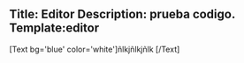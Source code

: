 Title: Editor
Description: prueba codigo.
Template:editor
----

[Text bg='blue' color='white']ñlkjñlkjñlk
[/Text]